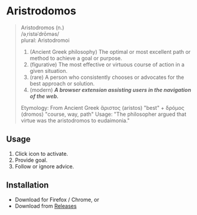 # Aristrodomos
> Aristodromos (n.)  
> /əˌristəˈdrōməs/  
> plural: Aristodromoi  
>  
> 1. (Ancient Greek philosophy) The optimal or most excellent path or method to achieve a goal or purpose.  
> 1. (figurative) The most effective or virtuous course of action in a given situation.  
> 1. (rare) A person who consistently chooses or advocates for the best approach or solution.  
> 1. (modern) **_A browser extension assisting users in the navigation of the web._**  
>  
> Etymology: From Ancient Greek ἄριστος (aristos) "best" + δρόμος (dromos) "course, way, path" Usage: "The philosopher argued that virtue was the aristodromos to eudaimonia."

## Usage
1. Click icon to activate.
1. Provide goal.
1. Follow or ignore advice.

## Installation
- Download for Firefox / Chrome, or
- Download from [Releases](https://github.com/gavmor/aristodromos/releases)

